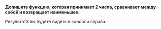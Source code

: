 
**Допишите функцию, которая принимает 2 числа, сравнивает между собой и возвращает наименьшее.**


Результат3 вы будете видеть в консоли справа.


